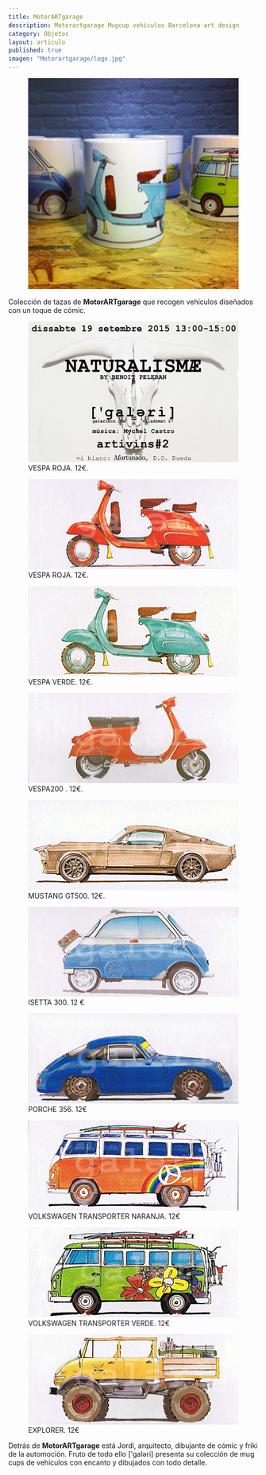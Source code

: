 ```yaml
---
title: MotorARTgarage
description: Motorartgarage Mugcup vehículos Barcelona art design 
category: Objetos
layout: articulo
published: true
imagen: "Motorartgarage/logo.jpg"
---
```


<figure>
<a href="/images/Motorartgarage/IMG_5570.JPG"><img src="/images/Motorartgarage/IMG_5570.JPG" alt="Tazas Motorartgarage"></a>	
</figure>

Colección de tazas de **MotorARTgarage** que recogen vehículos diseñados con un toque de cómic.

<div class="figure-group">
<figure>
	<a href="/images/Motorartgarage/Art1000.jpg"><img src="/images/Motorartgarage/Art1000.jpg" alt="Taza Motorartgarage Vespa Mugcup diseño Barcelona"></a>
	<figcaption>
	VESPA ROJA. 12€.</figcaption>
</figure>

<figure>
	<a href="/images/Motorartgarage/VESPA ROJA.jpg"><img src="/images/Motorartgarage/VESPA ROJA.jpg" alt="Taza Motorartgarage Vespa Mugcup diseño Barcelona"></a>
	<figcaption>
	VESPA ROJA. 12€.</figcaption>
</figure>

<figure>
	<a href="/images/Motorartgarage/VESPA.jpg"><img src="/images/Motorartgarage/VESPA.jpg" alt="Taza Motorartgarage Vespa Mugcup diseño Barcelona"></a>
	<figcaption>
	VESPA VERDE. 12€.</figcaption>
</figure>

<figure>
	<a href="/images/Motorartgarage/VESPA200.jpg"><img src="/images/Motorartgarage/VESPA200.jpg" alt="Taza Motorartgarage Vespa Mugcup diseño Barcelona"></a>
	<figcaption>
  	VESPA200 . 12€.</figcaption>
	</figcaption>
</figure>

<figure>
	<a href="/images/Motorartgarage/MUSTANG GT500.jpg"><img src="/images/Motorartgarage/MUSTANG GT500.jpg" alt="Taza Motorartgarage Mustang Mugcup diseño Barcelona"></a>
	<figcaption> 
MUSTANG GT500. 12€.</figcaption>
</figure>

<figure>
	<a href="/images/Motorartgarage/ISETTA 300.jpg"><img src="/images/Motorartgarage/ISETTA 300.jpg" alt="Taza Motorartgarage Mini Mugcup diseño Barcelona"></a>
	<figcaption>
ISETTA 300. 12 €</figcaption>
</figure>

<figure>
	<a href="/images/Motorartgarage/PORCHE 356.jpg"><img src="/images/Motorartgarage/PORCHE 356.jpg" alt="Taza Motorartgarage Porche Mugcup diseño Barcelona"></a>
	<figcaption>
 PORCHE 356. 12€</figcaption>
</figure>

<figure>
	<a href="/images/Motorartgarage/CARAVANARANJA.jpg"><img src="/images/Motorartgarage/CARAVANARANJA.jpg" alt="Taza Motorartgarage Furgoneta Mugcup diseño Barcelona"></a>
	<figcaption>
VOLKSWAGEN TRANSPORTER NARANJA. 12€</figcaption>
</figure>

<figure>
	<a href="/images/Motorartgarage/CARAVANAVERDE.jpg"><img src="/images/Motorartgarage/CARAVANAVERDE.jpg" alt="Taza Motorartgarage Furgoneta Mugcup diseño Barcelona"></a>
	<figcaption>
VOLKSWAGEN TRANSPORTER VERDE. 12€</figcaption>
</figure>

<figure>
	<a href="/images/Motorartgarage/EXPLORER.jpg"><img src="/images/Motorartgarage/EXPLORER.jpg" alt="Taza Motorartgarage Camión Mugcup diseño Barcelona"></a>
	<figcaption>
EXPLORER. 12€</figcaption>
</figure>
</div>

Detrás de **MotorARTgarage** está Jordi, arquitecto, dibujante de cómic y friki de la automoción. Fruto de todo ello ['galəri] presenta su colección de mug cups de vehículos con encanto y dibujados con todo detalle. 


